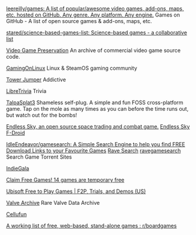 
[leereilly/games: A list of popular/awesome video games, add-ons, maps, etc. hosted on GitHub. Any genre. Any platform. Any engine.](https://github.com/leereilly/games)
Games on GitHub - A list of open source games & add-ons, maps, etc.

[stared/science-based-games-list: Science-based games - a collaborative list](https://github.com/stared/science-based-games-list)

[Video Game Preservation](https://github.com/videogamepreservation)
An archive of commercial video game source code.

[GamingOnLinux](https://www.gamingonlinux.com/free-games/)
Linux & SteamOS gaming community

[Tower Jumper](https://f-droid.org/packages/org.pipoypipagames.towerjumper)
Addictive

[LibreTrivia](https://f-droid.org/packages/io.github.trytonvanmeer.libretrivia)
Trivia

[TalpaSplat3](https://github.com/albertomosconi/TalpaSplat3)
Shameless self-plug. A simple and fun FOSS cross-platform game. Tap on the mole as many times as you can before the time runs out, but watch out for the bombs!

[Endless Sky, an open source space trading and combat game.](https://endless-sky.github.io/)
[Endless Sky](https://github.com/thewierdnut/endless-mobile)
[F-Droid](https://f-droid.org/en/app/com.github.thewierdnut.endless_mobile)

[IdleEndeavor/gamesearch: A Simple Search Engine to help you find FREE Download Links to your Favourite Games](https://github.com/IdleEndeavor/gamesearch)
[Rave Search](https://idleendeavor.github.io/gamesearch/)
[ravegamesearch](https://ravegamesearch.pages.dev/)
Search Game Torrent Sites

[IndieGala](https://freebies.indiegala.com/)

[Claim Free Games! 14 games are temporary free](https://claimfreegames.com/)

[Ubisoft Free to Play Games | F2P, Trials, and Demos (US)](https://www.ubisoft.com/en-us/games/free)

[Valve Archive](https://valvearchive.com/)
Rare Valve Data Archive

[Cellufun](https://www.cellufun.com/games.asp?v=5vy4vwM4DM0)

[A working list of free, web-based, stand-alone games : r/boardgames](https://www.reddit.com/r/boardgames/comments/fzxaiu/a_working_list_of_free_webbased_standalone_games/)
